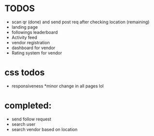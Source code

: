 # TODOS

* scan qr (done) and send post req after checking location (remaining)
* landing page
* followings leaderboard
* Activity feed 
* vendor registration
* dashboard for vendor
* Rating system for vendor



# css todos 
* responsiveness
*minor change in all pages lol 


# completed:

* send follow request
* search user
* search vendor based on location